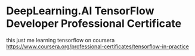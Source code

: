# DeepLearning.AI TensorFlow Developer Professional Certificate
this just me learning tensorflow on coursera
https://www.coursera.org/professional-certificates/tensorflow-in-practice
